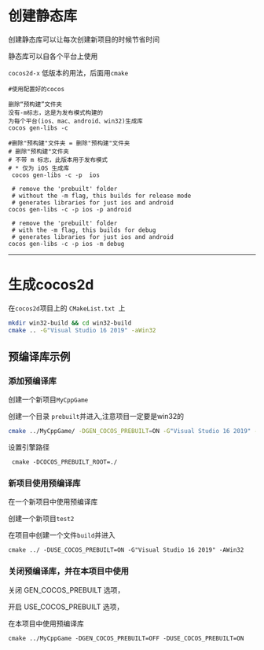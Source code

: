 # 创建静态库

创建静态库可以让每次创建新项目的时候节省时间

静态库可以自各个平台上使用

`cocos2d-x` 低版本的用法，后面用`cmake`

```shell
#使用配置好的cocos

删除“预构建”文件夹
没有-m标志，这是为发布模式构建的
为每个平台(ios、mac、android、win32)生成库
cocos gen-libs -c 

#删除"预构建"文件夹 = 删除"预构建"文件夹
# 删除"预构建"文件夹
# 不带 m 标志，此版本用于发布模式
# * 仅为 iOS 生成库
 cocos gen-libs -c -p  ios
 
 # remove the 'prebuilt' folder
 # without the -m flag, this builds for release mode
 # generates libraries for just ios and android
cocos gen-libs -c -p ios -p android

 # remove the 'prebuilt' folder
 # with the -m flag, this builds for debug
 # generates libraries for just ios and android
cocos gen-libs -c -p ios -m debug
```



-------------------------------------------

# 生成cocos2d

在`cocos2d`项目上的 `CMakeList.txt `上

```sh
mkdir win32-build && cd win32-build
cmake .. -G"Visual Studio 16 2019" -aWin32
```

## 预编译库示例

### 添加预编译库

创建一个新项目`MyCppGame`

创建一个目录 `prebuilt`并进入,注意项目一定要是win32的

```sh
cmake ../MyCppGame/ -DGEN_COCOS_PREBUILT=ON -G"Visual Studio 16 2019" -AWin32
```

设置引擎路径

```shell
 cmake -DCOCOS_PREBUILT_ROOT=./
```



### 新项目使用预编译库

在一个新项目中使用预编译库

创建一个新项目`test2`

在项目中创建一个文件`build`并进入

```shell
cmake ../ -DUSE_COCOS_PREBUILT=ON -G"Visual Studio 16 2019" -AWin32
```

### 关闭预编译库，并在本项目中使用

关闭 GEN_COCOS_PREBUILT 选项，

开启 USE_COCOS_PREBUILT 选项，

在本项目中使用预编译库

```shell
cmake ../MyCppGame -DGEN_COCOS_PREBUILT=OFF -DUSE_COCOS_PREBUILT=ON
```

